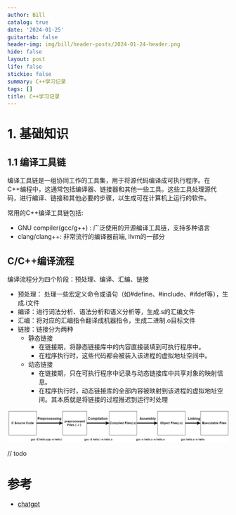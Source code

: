```yaml
---
author: Bill
catalog: true
date: '2024-01-25'
guitartab: false
header-img: img/bill/header-posts/2024-01-24-header.png
hide: false
layout: post
life: false
stickie: false
summary: C++学习记录
tags: []
title: C++学习记录
---
```

# 1. 基础知识

## 1.1 编译工具链

编译工具链是一组协同工作的工具集，用于将源代码编译成可执行程序。在C++编程中，这通常包括编译器、链接器和其他一些工具。这些工具处理源代码，进行编译、链接和其他必要的步骤，以生成可在计算机上运行的软件。

常用的C++编译工具链包括:

- GNU compiler(gcc/g++) : 广泛使用的开源编译工具链，支持多种语言
- clang/clang++: 非常流行的编译器前端, llvm的一部分


## C/C++编译流程

编译流程分为四个阶段：预处理、编译、汇编、链接

- 预处理： 处理一些宏定义命令或语句（如#define、#include、#ifdef等），生成.i文件
- 编译：进行词法分析、语法分析和语义分析等，生成.s的汇编文件
- 汇编：将对应的汇编指令翻译成机器指令，生成二进制.o目标文件
- 链接：链接分为两种
	- 静态链接
        - 在链接期，将静态链接库中的内容直接装填到可执行程序中。
        - 在程序执行时，这些代码都会被装入该进程的虚拟地址空间中。
	- 动态链接
        - 在链接期，只在可执行程序中记录与动态链接库中共享对象的映射信息。
        - 在程序执行时，动态链接库的全部内容被映射到该进程的虚拟地址空间。其本质就是将链接的过程推迟到运行时处理

![C/C++编译流程图](/img/bill/in-posts/images/WEBRESOURCE488bb743b37ddd7dc7035c98a2bd8baccompile.png)

// todo


# 参考

- [chatgpt](https://chat.openai.com/)